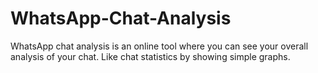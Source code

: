 # WhatsApp-Chat-Analysis
WhatsApp chat analysis is an online tool where you can see your overall analysis of your chat. Like chat statistics by showing simple graphs.

